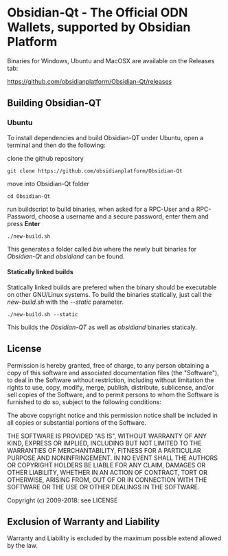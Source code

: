 # Obsidian-Qt - The Official ODN Wallets, supported by Obsidian Platform

Binaries for Windows, Ubuntu and MacOSX are available on the Releases tab:

https://github.com/obsidianplatform/Obsidian-Qt/releases


## Building Obsidian-QT
### Ubuntu
To install dependencies and build Obsidian-QT under Ubuntu,
open a terminal and then do the following:


clone the github repository
```
git clone https://github.com/obsidianplatform/Obsidian-Qt
```
move into Obsidian-Qt folder
```
cd Obsidian-Qt
```
run buildscript to build binaries,
when asked for a RPC-User and a RPC-Password,
choose a username and a secure password,
enter them and press **Enter**

```
./new-build.sh
```
This generates a folder called *bin* where the newly buit binaries for
*Obsidian-Qt* and *obsidiand* can be found.

#### Statically linked builds
Statically linked builds are prefered when the binary should
be executable on other GNU/Linux systems.
To build the binaries statically, just call the *new-build.sh*
with the *--static* parameter.
```
./new-build.sh --static
```
This builds the *Obsidian-QT* as well as *obsidiand* binaries staticaly.

## License

Permission is hereby granted, free of charge, to any person obtaining a copy
of this software and associated documentation files (the "Software"), to deal
in the Software without restriction, including without limitation the rights
to use, copy, modify, merge, publish, distribute, sublicense, and/or sell
copies of the Software, and to permit persons to whom the Software is
furnished to do so, subject to the following conditions:

The above copyright notice and this permission notice shall be included in
all copies or substantial portions of the Software.

THE SOFTWARE IS PROVIDED "AS IS", WITHOUT WARRANTY OF ANY KIND, EXPRESS OR
IMPLIED, INCLUDING BUT NOT LIMITED TO THE WARRANTIES OF MERCHANTABILITY,
FITNESS FOR A PARTICULAR PURPOSE AND NONINFRINGEMENT. IN NO EVENT SHALL THE
AUTHORS OR COPYRIGHT HOLDERS BE LIABLE FOR ANY CLAIM, DAMAGES OR OTHER
LIABILITY, WHETHER IN AN ACTION OF CONTRACT, TORT OR OTHERWISE, ARISING FROM,
OUT OF OR IN CONNECTION WITH THE SOFTWARE OR THE USE OR OTHER DEALINGS IN
THE SOFTWARE.

Copyright (c) 2009-2018: see LICENSE

## Exclusion of Warranty and Liability
Warranty and Liability is excluded by the maximum possible extend allowed by the law.
